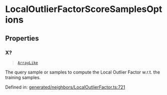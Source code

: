 # LocalOutlierFactorScoreSamplesOptions

## Properties

### X?

> [`ArrayLike`](../types/ArrayLike.md)

The query sample or samples to compute the Local Outlier Factor w.r.t. the training samples.

Defined in:  [generated/neighbors/LocalOutlierFactor.ts:721](https://github.com/transitive-bullshit/scikit-learn-ts/blob/92ab806/packages/sklearn/src/generated/neighbors/LocalOutlierFactor.ts#L721)
